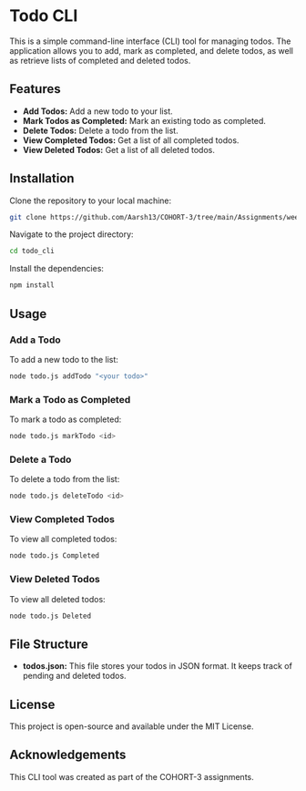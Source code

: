 # Todo CLI

This is a simple command-line interface (CLI) tool for managing todos. The application allows you to add, mark as completed, and delete todos, as well as retrieve lists of completed and deleted todos.

## Features

- **Add Todos:** Add a new todo to your list.
- **Mark Todos as Completed:** Mark an existing todo as completed.
- **Delete Todos:** Delete a todo from the list.
- **View Completed Todos:** Get a list of all completed todos.
- **View Deleted Todos:** Get a list of all deleted todos.

## Installation

Clone the repository to your local machine:

```bash
git clone https://github.com/Aarsh13/COHORT-3/tree/main/Assignments/week-3/todo_cli.git
```

Navigate to the project directory:

```bash
cd todo_cli
```

Install the dependencies:

```bash
npm install
```

## Usage

### Add a Todo

To add a new todo to the list:

```bash
node todo.js addTodo "<your todo>"
```

### Mark a Todo as Completed

To mark a todo as completed:

```bash
node todo.js markTodo <id>
```

### Delete a Todo

To delete a todo from the list:

```bash
node todo.js deleteTodo <id>
```

### View Completed Todos

To view all completed todos:

```bash
node todo.js Completed
```

### View Deleted Todos

To view all deleted todos:

```bash
node todo.js Deleted
```

## File Structure

- **todos.json:** This file stores your todos in JSON format. It keeps track of pending and deleted todos.

## License

This project is open-source and available under the MIT License.

## Acknowledgements

This CLI tool was created as part of the COHORT-3 assignments.
